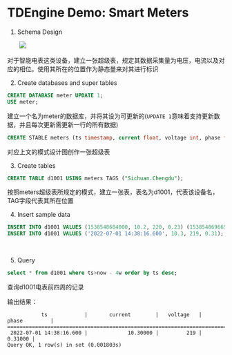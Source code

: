 # TDEngine Demo: Smart Meters

1. Schema Design

       ![](/home/gao/.config/marktext/images/2022-07-08-14-46-57-Untitled%20Diagram.drawio.png)

对于智能电表这类设备，建立一张超级表，规定其数据采集量为电压，电流以及对应的相位。使用其所在的位置作为静态量来对其进行标识

2. Create databases and super tables

```sql
CREATE DATABASE meter UPDATE 1;
USE meter;
```

建立一个名为meter的数据库，并将其设为可更新的(`UPDATE 1`意味着支持更新数据，并且每次更新需更新一行的所有数据)

```sql
CREATE STABLE meters (ts timestamp, current float, voltage int, phase float) TAGS (location binary(64));
```

对应上文的模式设计图创作一张超级表

3. Create tables

```sql
CREATE TABLE d1001 USING meters TAGS ("Sichuan.Chengdu");
```

按照meters超级表所规定的模式，建立一张表，表名为d1001，代表该设备名，TAG字段代表其所在位置

4. Insert sample data

```sql
INSERT INTO d1001 VALUES (1538548684000, 10.2, 220, 0.23) (1538548696650, 10.3, 218, 0.25);
INSERT INTO d1001 VALUES ('2022-07-01 14:38:16.600', 10.3, 219, 0.31);
```

    

5. Query

```sql
select * from d1001 where ts>now - 4w order by ts desc;
```

查询d1001电表前四周的记录

输出结果：

```
           ts            |       current        |   voltage   |        phase         |
======================================================================================
 2022-07-01 14:38:16.600 |             10.30000 |         219 |              0.31000 |
Query OK, 1 row(s) in set (0.001803s)

```


